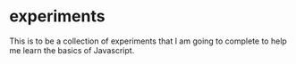# experiments

This is to be a collection of experiments that I am going to complete to help me learn the basics of Javascript.
